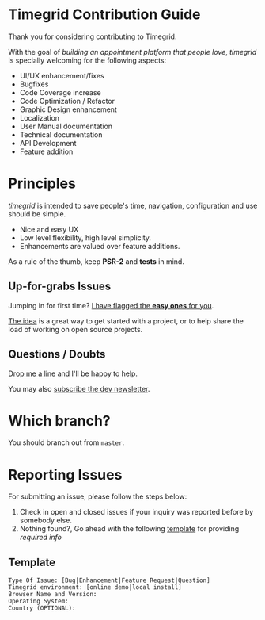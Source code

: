 # Timegrid Contribution Guide

Thank you for considering contributing to Timegrid.

With the goal of *building an appointment platform that people love*, *timegrid*
is specially welcoming for the following aspects:

  * UI/UX enhancement/fixes
  * Bugfixes
  * Code Coverage increase
  * Code Optimization / Refactor
  * Graphic Design enhancement
  * Localization
  * User Manual documentation
  * Technical documentation
  * API Development
  * Feature addition

# Principles

*timegrid* is intended to save people's time, navigation, configuration and use 
should be simple.

  * Nice and easy UX
  * Low level flexibility, high level simplicity.
  * Enhancements are valued over feature additions.

As a rule of the thumb, keep **PSR-2** and **tests** in mind.

## Up-for-grabs Issues

Jumping in for first time? [I have flagged the **easy ones** for you](https://github.com/timegridio/timegrid/labels/up-for-grabs).

[The idea](http://up-for-grabs.net/) is a great way to get started with a 
project, or to help share the load of working on open source projects.

## Questions / Doubts

[Drop me a line](https://gitter.im/alariva/timegridDevelopment?utm_source=badge&utm_medium=badge&utm_campaign=pr-badge&utm_content=badge) 
and I'll be happy to help.

You may also [subscribe the dev newsletter](http://eepurl.com/bF_ARX).

# Which branch?

You should branch out from `master`.

# Reporting Issues

For submitting an issue, please follow the steps below:

1. Check in open and closed issues if your inquiry was reported before by 
somebody else.
2. Nothing found?, Go ahead with the following [template](#template) for 
providing *required info*

## Template

    Type Of Issue: [Bug|Enhancement|Feature Request|Question]
    Timegrid environment: [online demo|local install]
    Browser Name and Version: 
    Operating System: 
    Country (OPTIONAL): 

